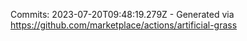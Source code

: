 Commits: 2023-07-20T09:48:19.279Z - Generated via https://github.com/marketplace/actions/artificial-grass
<br>
